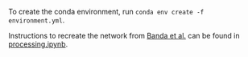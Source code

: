 To create the conda environment, run `conda env create -f environment.yml`.

Instructions to recreate the network from [Banda et al.](https://github.com/thepanacealab/covid18_twitter) can be found in [processing.ipynb](processing.ipynb).
